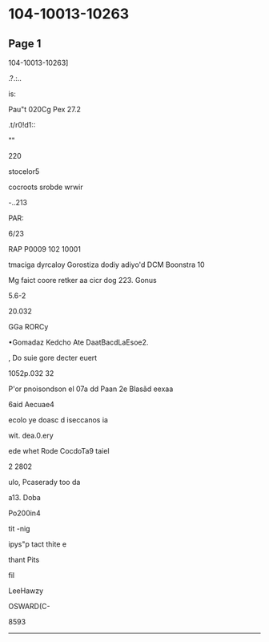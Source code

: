 # 104-10013-10263

## Page 1

104-10013-10263]

.?.:..

is:

Pau"t 020Cg Pex 27.2

.t/r0!d1::

""

220

stocelor5

cocroots srobde wrwir

-..213

PAR:

6/23

RAP P0009 102 10001

tmaciga dyrcaloy Gorostiza dodiy adiyo'd DCM Boonstra 10

Mg faict coore retker aa cicr dog 223. Gonus

5.6-2

20.032

GGa RORCy

•Gomadaz Kedcho Ate DaatBacdLaEsoe2.

, Do suie gore decter euert

1052p.032 32

P'or pnoisondson el 07a dd Paan 2e Blasãd eexaa

6aid Aecuae4

ecolo ye doasc d iseccanos ia

wit. dea.0.ery

ede whet Rode CocdoTa9 taiel

2 2802

ulo, Pcaserady too da

a13. Doba

Po200in4

tit -nig

ipys"p tact thite e

thant Pits

fil

LeeHawzy

OSWARD(C-

8593

---

